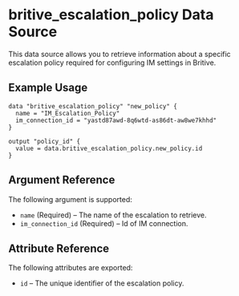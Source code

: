 # britive_escalation_policy Data Source

This data source allows you to retrieve information about a specific escalation policy required for configuring IM settings in Britive.

## Example Usage

```hcl
data "britive_escalation_policy" "new_policy" {
  name = "IM_Escalation_Policy"
  im_connection_id = "yastd87awd-8q6wtd-as86dt-aw8we7khhd"
}

output "policy_id" {
  value = data.britive_escalation_policy.new_policy.id
}
```

## Argument Reference

The following argument is supported:

- `name` (Required) – The name of the escalation to retrieve.
- `im_connection_id` (Required) – Id of IM connection.

## Attribute Reference

The following attributes are exported:

- `id` – The unique identifier of the escalation policy.